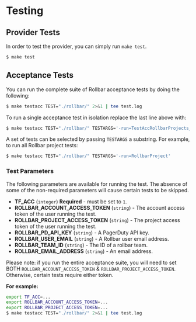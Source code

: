 # Testing

## Provider Tests
In order to test the provider, you can simply run `make test`.

```bash
$ make test
```

## Acceptance Tests

You can run the complete suite of Rollbar acceptance tests by doing the following:

```bash
$ make testacc TEST="./rollbar/" 2>&1 | tee test.log
```

To run a single acceptance test in isolation replace the last line above with:

```bash
$ make testacc TEST="./rollbar/" TESTARGS='-run=TestAccRollbarProjects_Basic'
```

A set of tests can be selected by passing `TESTARGS` a substring. For example, to run all Rollbar project tests:

```bash
$ make testacc TEST="./rollbar/" TESTARGS='-run=RollbarProject'
```

### Test Parameters

The following parameters are available for running the test. The absence of some of the non-required parameters will cause certain tests to be skipped.

* **TF_ACC** (`integer`) **Required** - must be set to `1`.
* **ROLLBAR_ACCOUNT_ACCESS_TOKEN** (`string`) - The account access token of the user running the test.
* **ROLLBAR_PROJECT_ACCESS_TOKEN** (`string`) - The project access token of the user running the test.
* **ROLLBAR_PD_API_KEY** (`string`) - A PagerDuty API key.
* **ROLLBAR_USER_EMAIL** (`string`) - A Rollbar user email address.
* **ROLLBAR_TEAM_ID** (`string`) - The ID of a rollbar team.
* **ROLLBAR_EMAIL_ADDRESS** (`string`) - An email address.

Please note: if you run the entire acceptance suite, you will need to set BOTH `ROLLBAR_ACCOUNT_ACCESS_TOKEN` & `ROLLBAR_PROJECT_ACCESS_TOKEN`.
Otherwise, certain tests require either token.

**For example:**
```bash
export TF_ACC=...
export ROLLBAR_ACCOUNT_ACCESS_TOKEN=...
export ROLLBAR_PROJECT_ACCESS_TOKEN=...
$ make testacc TEST="./rollbar/" 2>&1 | tee test.log
```

